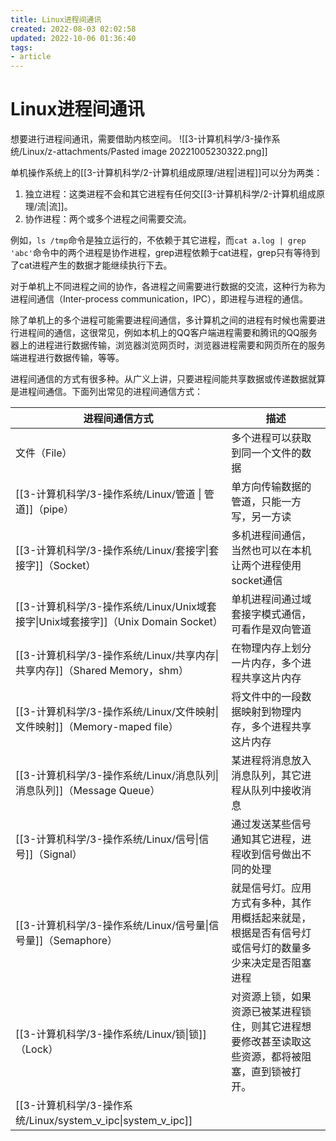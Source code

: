 ```yaml
---
title: Linux进程间通讯
created: 2022-08-03 02:02:58
updated: 2022-10-06 01:36:40
tags: 
- article
---
```


# Linux进程间通讯

想要进行进程间通讯，需要借助内核空间。
![[3-计算机科学/3-操作系统/Linux/z-attachments/Pasted image 20221005230322.png]]

单机操作系统上的[[3-计算机科学/2-计算机组成原理/进程|进程]]可以分为两类：

1. 独立进程：这类进程不会和其它进程有任何交[[3-计算机科学/2-计算机组成原理/流|流]]。
2. 协作进程：两个或多个进程之间需要交流。

例如，`ls /tmp`命令是独立运行的，不依赖于其它进程，而`cat a.log | grep 'abc'`命令中的两个进程是协作进程，grep进程依赖于cat进程，grep只有等待到了cat进程产生的数据才能继续执行下去。

对于单机上不同进程之间的协作，各进程之间需要进行数据的交流，这种行为称为进程间通信（Inter-process communication，IPC），即进程与进程的通信。

除了单机上的多个进程可能需要进程间通信，多计算机之间的进程有时候也需要进行进程间的通信，这很常见，例如本机上的QQ客户端进程需要和腾讯的QQ服务器上的进程进行数据传输，浏览器浏览网页时，浏览器进程需要和网页所在的服务端进程进行数据传输，等等。

进程间通信的方式有很多种。从广义上讲，只要进程间能共享数据或传递数据就算是进程间通信。下面列出常见的进程间通信方式：

| 进程间通信方式                                            | 描述                                                 |
|----------------------------------------------------|----------------------------------------------------|
| 文件（File）                                           | 多个进程可以获取到同一个文件的数据                                  |
| [[3-计算机科学/3-操作系统/Linux/管道 \| 管道]]（pipe）                                           | 单方向传输数据的管道，只能一方写，另一方读                              |
| [[3-计算机科学/3-操作系统/Linux/套接字\|套接字]]（Socket）                                        | 多机进程间通信，当然也可以在本机让两个进程使用socket通信                    |
| [[3-计算机科学/3-操作系统/Linux/Unix域套接字\|Unix域套接字]]（Unix Domain Socket）                       | 单机进程间通过域套接字模式通信，可看作是双向管道                           |
| [[3-计算机科学/3-操作系统/Linux/共享内存\|共享内存]]（Shared Memory，shm）                            | 在物理内存上划分一片内存，多个进程共享这片内存                            |
| [[3-计算机科学/3-操作系统/Linux/文件映射\|文件映射]]（Memory-maped file）                            | 将文件中的一段数据映射到物理内存，多个进程共享这片内存                        |
| [[3-计算机科学/3-操作系统/Linux/消息队列\|消息队列]]（Message Queue）                                | 某进程将消息放入消息队列，其它进程从队列中接收消息                          |
| [[3-计算机科学/3-操作系统/Linux/信号\|信号]]（Signal）                                         | 通过发送某些信号通知其它进程，进程收到信号做出不同的处理                       |
| [[3-计算机科学/3-操作系统/Linux/信号量\|信号量]]（Semaphore）                                     | 就是信号灯。应用方式有多种，其作用概括起来就是，根据是否有信号灯或信号灯的数量多少来决定是否阻塞进程 |
| [[3-计算机科学/3-操作系统/Linux/锁\|锁]]（Lock）                                            | 对资源上锁，如果资源已被某进程锁住，则其它进程想要修改甚至读取这些资源，都将被阻塞，直到锁被打开。  |
| [[3-计算机科学/3-操作系统/Linux/system_v_ipc\|system_v_ipc]]                                            |   |
